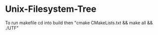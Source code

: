 # Unix-Filesystem-Tree

To run makefile cd into build then 
"cmake CMakeLists.txt && make all && ./UTF"
